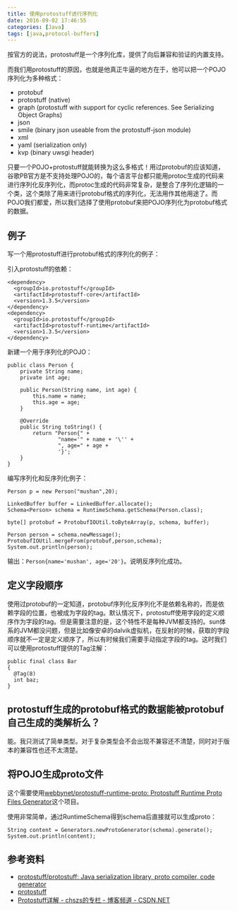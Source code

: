 ```yaml
---
title: 使用protostuff进行序列化
date: 2016-09-02 17:46:55
categories: [Java]
tags: [java,protocol-buffers]
---
```


按官方的说法，protostuff是一个序列化库，提供了向后兼容和验证的内置支持。

而我们用protostuff的原因，也就是他真正牛逼的地方在于，他可以把一个POJO序列化为多种格式：

* protobuf
* protostuff (native)
* graph (protostuff with support for cyclic references. See Serializing Object Graphs)
* json
* smile (binary json useable from the protostuff-json module)
* xml
* yaml (serialization only)
* kvp (binary uwsgi header)

只要一个POJO+protostuff就能转换为这么多格式！用过protobuf的应该知道，谷歌PB官方是不支持处理POJO的，每个语言平台都只能用protoc生成的代码来进行序列化反序列化，而protoc生成的代码非常复杂，是整合了序列化逻辑的一个类，这个类除了用来进行protobuf格式的序列化，无法用作其他用途了。而POJO我们都爱，所以我们选择了使用protobuf来把POJO序列化为protobuf格式的数据。

## 例子
写一个用protostuff进行protobuf格式的序列化的例子：

引入protostuff的依赖：

```
<dependency>
  <groupId>io.protostuff</groupId>
  <artifactId>protostuff-core</artifactId>
  <version>1.3.5</version>
</dependency>
<dependency>
  <groupId>io.protostuff</groupId>
  <artifactId>protostuff-runtime</artifactId>
  <version>1.3.5</version>
</dependency>
```

新建一个用于序列化的POJO：

```
public class Person {
    private String name;
    private int age;

    public Person(String name, int age) {
        this.name = name;
        this.age = age;
    }

    @Override
    public String toString() {
        return "Person{" +
                "name='" + name + '\'' +
                ", age=" + age +
                '}';
    }
}
```

编写序列化和反序列化例子：

```
Person p = new Person("mushan",20);

LinkedBuffer buffer = LinkedBuffer.allocate();
Schema<Person> schema = RuntimeSchema.getSchema(Person.class);

byte[] protobuf = ProtobufIOUtil.toByteArray(p, schema, buffer);

Person person = schema.newMessage();
ProtobufIOUtil.mergeFrom(protobuf,person,schema);
System.out.println(person);
```

输出：`Person{name='mushan', age='20'}`。说明反序列化成功。

## 定义字段顺序
使用过protobuf的一定知道，protobuf序列化反序列化不是依赖名称的，而是依赖字段的位置，也被成为字段的tag。默认情况下，protostuff使用字段的定义顺序作为字段的tag。但是需要注意的是，这个特性不是每种JVM都支持的。sun体系的JVM都没问题，但是比如像安卓的dalvik虚拟机，在反射的时候，获取的字段顺序就不一定是定义顺序了，所以有时候我们需要手动指定字段的tag。这时我们可以使用protostuff提供的Tag注解：

```
public final class Bar
{
  @Tag(8)
  int baz;
}
```

## protostuff生成的protobuf格式的数据能被protobuf自己生成的类解析么？
能。我只测试了简单类型。对于复杂类型会不会出现不兼容还不清楚，同时对于版本的兼容性也还不太清楚。

## 将POJO生成proto文件
这个需要使用[webbynet/protostuff-runtime-proto: Protostuff Runtime Proto Files Generator](https://github.com/webbynet/protostuff-runtime-proto)这个项目。

使用非常简单，通过RuntimeSchema得到schema后直接就可以生成proto：

```
String content = Generators.newProtoGenerator(schema).generate();
System.out.println(content);
```

## 参考资料
- [protostuff/protostuff: Java serialization library, proto compiler, code generator](https://github.com/protostuff/protostuff)
- [protostuff](http://www.protostuff.io/)
- [Protostuff详解 - chszs的专栏 - 博客频道 - CSDN.NET](http://blog.csdn.net/chszs/article/details/50457206)


